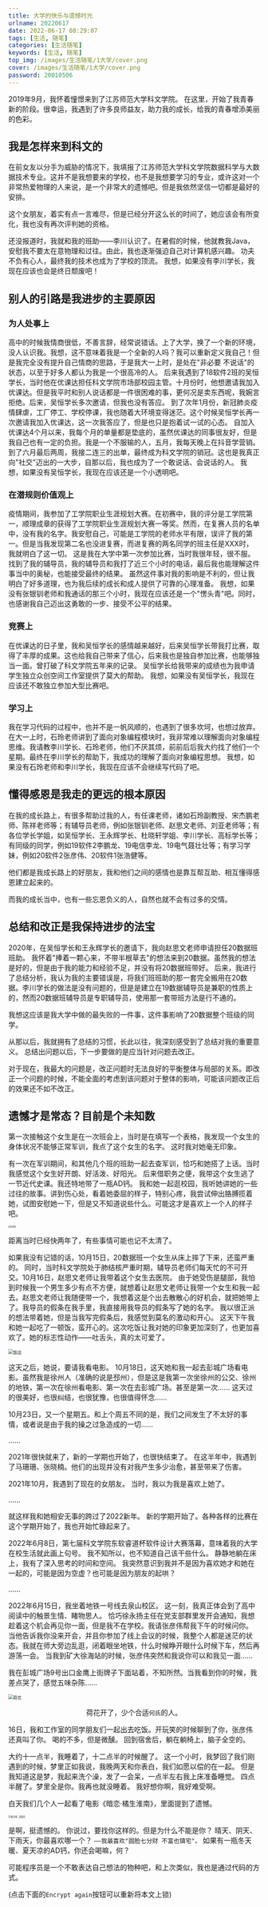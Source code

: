 ```yaml
---
title: 大学的快乐与遗憾时光
urlname: 20220617
date: 2022-06-17 08:29:07
tags: [生活, 随笔]
categories: [生活随笔]
keywords: [生活, 随笔]
top_img: /images/生活随笔/1大学/cover.png
cover: /images/生活随笔/1大学/cover.png
password: 20010506
---
```


2019年9月，我怀着憧憬来到了江苏师范大学科文学院。
在这里，开始了我青春新的阶段。很幸运，我遇到了许多良师益友，助力我的成长，给我的青春增添美丽的色彩。

## 我是怎样来到科文的


在前女友以分手为威胁的情况下，我填报了江苏师范大学科文学院数据科学与大数据技术专业。这并不是我想要来的学校，也不是我想要学习的专业，或许这对一个非常热爱物理的人来说，是一个非常大的遗憾吧。但是我依然坚信一切都是最好的安排。

这个女朋友，着实有点一言难尽，但是已经分开这么长的时间了，她应该会有所变化，我也没有再次评判她的资格。


还没报道时，我就和我的班助——李川认识了。在暑假的时候，他就教我Java，安慰我不要太在意物理和过往。由此，我也逐渐强迫自己对计算机感兴趣。
功夫不负有心人，最终我的技术也成为了学校的顶流。
我想，如果没有李川学长，我现在应该也会是终日颓废吧！


## 别人的引路是我进步的主要原因

### 为人处事上

高中的时候我情商很低，不善言辞，经常说错话。上了大学，换了一个新的环境，没人认识我。我想，这不意味着我是一个全新的人吗？我可以重新定义我自己！但是我完全没有提升自己情商的思路，于是我大一上时，是处在"非必要 不说话"的状态，以至于好多人都认为我是一个很高冷的人。
后来我遇到了18软件2班的吴恒学长，当时他在优课达担任科文学院市场部校园主管。十月份时，他想邀请我加入优课达。但是我平时和别人说话都是一件很困难的事，更何况是卖东西呢，我婉言拒绝。后来，吴恒学长多次邀请，但我也没有答应。
到了次年1月份，新冠肺炎疫情肆虐，工厂停工、学校停课，我也随着大环境变得迷茫。这个时候吴恒学长再一次邀请我加入优课达，这一次我答应了，但是也只是抱着试一试的心态。
自加入优课达4个月以来，我每个月的单量都是垫底的，虽然优课达的同事很友好，但是我自己也有一定的负担。我是一个不服输的人，五月，我每天晚上在抖音学营销。到了六月最后两周，我接二连三的出单，最终成为科文学院的销冠。这也是我真正向"社交"迈出的一大步，自那以后，我也成为了一个敢说话、会说话的人。
我想，如果没有吴恒学长，我现在应该还是一个小透明吧。

### 在潜规则价值观上

疫情期间，我参加了工学院职业生涯规划大赛。在初赛中，我的评分是工学院第一，顺理成章的获得了工学院职业生涯规划大赛一等奖。然而，在复赛人员的名单中，没有我的名字。我安慰自己，可能是工学院的老师水平有限，误评了我的第一。但是当我发现第二名也没进复赛，而进复赛的两名同学的班主任是XXX时，我就明白了这一切。
这是我在大学中第一次参加比赛，当时我很年轻，很不服。找到了我的辅导员，我的辅导员和我打了近三个小时的电话，最后我也能理解这件事当中的奥秘，也能接受最终的结果。
虽然这件事对我的影响是不利的，但让我明白了好多道理，也为我后续的成长和成人提供了可靠的心理准备。
我想，如果没有张银钏老师和我通话的那三个小时，我现在应该还是一个"愣头青"吧。同时，也感谢我自己迈出这勇敢的一步、接受不公平的结果。

### 竞赛上

在优课达的日子里，我和吴恒学长的感情越来越好，后来吴恒学长带我打比赛，取得了丰厚的成果。这也给我自己带来了信心，后来我也是独自参加比赛，也能够独当一面。曾打破了科文学院五年来的记录。
吴恒学长给我带来的成绩也为我申请学生独立众创空间工作室提供了莫大的帮助。
我想，如果没有吴恒学长，我现在应该还不敢独立参加大型比赛吧。

### 学习上

我在学习代码的过程中，也并不是一帆风顺的，也遇到了很多坎坷，也想过放弃。在大一上时，石玲老师讲到了面向对象编程模块时，我非常难以理解面向对象编程思维。我请教李川学长、石玲老师，他们不厌其烦，前前后后我大约找了他们一个星期。最终在李川学长的帮助下，我成功的理解了面向对象编程思想。
我想，如果没有石玲老师和李川学长，我现在应该不会继续写代码了吧。

## 懂得感恩是我走的更远的根本原因

在我的成长路上，有很多帮助过我的人，有任课老师，诸如石玲副教授、宋杰鹏老师、陈祥老师等；有辅导员老师，例如张银钏老师、赵思文老师、刘亚老师等；有各位学长学姐，如吴恒学长、王永辉学长、杜晓轩学姐、李川学长、高标学长等；有同级的同学，例如19软件2李鹏龙、19电信李龙、19电气聂壮壮等；有学习学妹，例如20软件2张彦伟、20软件1张浩健等。

他们都是我成长路上的好朋友，我和他们之间的感情也是靠互帮互助、相互懂得感恩建立起来的。

而我的成长当中，也有一些忘恩负义的人，自然也就不会有过多的交情。

## 总结和改正是我保持进步的法宝


2020年，在吴恒学长和王永辉学长的邀请下，我向赵思文老师申请担任20数据班班助。
我怀着"捧着一颗心来，不带半根草去"的想法来到20数据。虽然我的想法是好的，但是由于我的能力和经验不足，并没有将20数据班带好。
后来，我进行了总结分析，我认为我的主要错误是，将我们班班助的那一套完全搬用在20数据。李川学长的做法是没有问题的，但是是建立在19数据辅导员是兼职的性质上的，然而20数据班辅导员是专职辅导员，使用那一套带班方法是行不通的。

我想这应该是我大学中做的最失败的一件事，这件事影响了20数据整个班级的同学。

从那以后，我就拥有了总结的习惯，长此以往，我深刻感受到了总结对我的重要意义。
总结出问题以后，下一步要做的是应当针对问题去改正。

对于现在，我最大的问题是，改正问题时无法良好的平衡整体与局部的关系。即改正一个问题的时候，不能全面的考虑到该问题对于整体的影响，可能该问题改正后的效果还不如不改正。

## 遗憾才是常态？目前是个未知数

第一次接触这个女生是在一次班会上，当时是在填写一个表格，我发现一个女生的身体状况不能够正常军训，我点了这个女生的名字。
这时我对她毫无印象。

有一次在军训期间，和其他几个班的班助一起去查军训，恰巧和她搭了上话。当时我感觉这个女生好开朗、好活泼、好阳光。
后来借职务之便，我带这个女生逃了一节近代史课。我还特地带了一瓶AD钙。
我和她一起逛校园，我听她讲她的一些过往的故事。讲到伤心处，看着她委屈的样子，特别心疼，我尝试伸出胳膊揽着她，试图安慰她一下，但是又不知道说些什么。可能这才是喜欢上一个人的样子吧。

<img src="/images/生活随笔/1大学/AD钙.png" alt="AD钙" style="zoom: 30%">

距离当时已经快两年了，有些事情可能也记不太清了。

如果我没有记错的话，10月15日，20数据班一个女生从床上摔了下来，还蛮严重的。
同时，当时科文学院处于肺结核严重时期，辅导员老师们每天忙的不可开交。10月16日，赵思文老师让我带着这个女生去医院。
由于她受伤是腿部，我怕到时候我一个男生多少有点不方便，就想着让赵思文老师让我带一个女生和我一起去。赵思文老师让我随便带一个，我想着这是个出去散散心的好机会，就把她带上了。我导员的假条在我手里，我直接用我导员的假条写了她的名字。
我以很正派的想法带着她，但是当我写完假条后，我感觉到莫名的激动和开心。
这天下午我和她一起吃了一顿饭，蛮开心的。这次吃饭让我对她的印象更加深刻了，也更加喜欢了。她的标志性动作——吐舌头，真的太可爱了。

<img src="/images/生活随笔/1大学/饭店.png" alt="饭店" style="zoom: 60%">

这天之后，她说，要请我看电影。
10月18日，这天她和我一起去彭城广场看电影。虽然我是徐州人（准确的说是邳州），但是这是我第一次坐徐州的公交、徐州的地铁，第一次在徐州看电影、第一次在去彭城广场。甚至是第一次......
这天过的很美好，也很纠结，也很犹豫，也很值得怀念......

10月23日，又一个星期五。和上个周五不同的是，我们之间发生了不太好的事情，或者说是由于我的操之过急造成的一切......

......

2021年很快就来了，新的一学期也开始了，也很快结束了。
在这半年中，我遇到了马珊珊、张晓楠。他们的出现并没有对我产生多少治愈，甚至带来了伤害。

2021年10月，我遇到了现在的女朋友。
当时，我以为我是喜欢上她了。

......

就这样我和她相安无事的跨过了2022新年。
新的学期开始了。各种各样的比赛在这个学期开始了，我也开始忙碌起来了。

2022年6月8日，第七届科文学院东软睿道杯软件设计大赛落幕，意味着我的大学在校生活就此画上句号。
我不知所以，也不知道自己该干些什么。
静静地躺在床上，我有了深入思考的时间和空间。
我突然意识到我并不是因为喜欢她才和她在一起的，可能是因为空虚？也可能是因为朋友的起哄？

......

2022年6月15日，我坐着地铁一号线去泉山校区。
这一刻，我真正体会到了高中阅读中的触景生情、睹物思人。
恰巧徐永扬主任在党支部群里发开会通知，我想趁着这个机会再见你一面，但是我不在学校。我请张彦伟帮我下午的时候问你。
当他告诉我你没来开会，并且你参加了线上会议的时候，我整个人都是迷茫的状态。我就在师大旁边乱逛，闭着眼坐地铁，什么时候睁开眼什么时候下车，然后再游荡一会。
当我到矿大徐海站的时候，张彦伟突然和我说你可以和我见一面......

我在彭城广场9号出口金鹰上街牌子下面站着，不知所然。当我看到你的时候，我差点哭了，感觉五味杂陈......

<img src="/images/生活随笔/1大学/荷花.png" alt="荷花" style="zoom: 60%">

<p style="text-align: center">荷花开了，少个合适<code>何氏</code>的人。</p>

16日，我和工作室的同学朋友们一起出去吃饭。开玩笑的时候聊到了你，张彦伟还真叫了你。
喝的不多，但是微醺。
回到宿舍后，躺在躺椅上，脑子全空的。

大约十一点半，我睡着了，十二点半的时候醒了。
这一个小时，我梦回了我们刚遇到的时候，梦里正如我说，我晚两天和你表白，我们如愿以偿的在一起。
但是我知道这是梦，我起来洗个澡，发了一会呆，一点半左右我上床准备睡觉。
四点半醒了。梦里全是你。我再也就没睡着。
我好想你啊，我好难受啊。

白天我们几个人一起看了电影《暗恋·橘生淮南》，里面提到了遗憾。

<img src="/images/生活随笔/1大学/表白吧，就现在.png" alt="表白吧，就现在" style="zoom: 30%">

是啊，挺遗憾的。
你说过，要找你这样的。但是为什么不能是你？
晴天、阴天、下雨天，你最喜欢哪一个？  `——我最喜欢"圆脸七分财 不富也镇宅"。`
如果有一瓶冬天暖、夏天凉的AD钙，你还会喝嘛，何？


可能程序员是一个不敢表达自己想法的物种吧，和上次类似，我也是通过代码的方式。


(点击下面的`Encrypt again`按钮可以重新将本文上锁)
